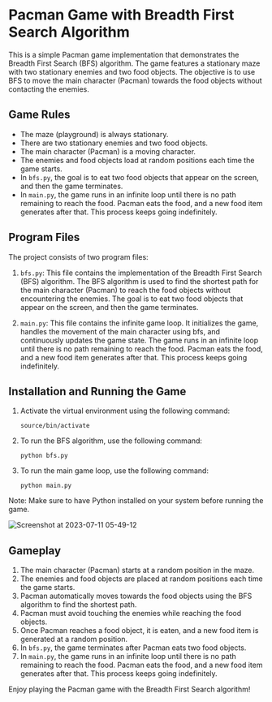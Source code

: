 # Pacman Game with Breadth First Search Algorithm

This is a simple Pacman game implementation that demonstrates the Breadth First Search (BFS) algorithm. The game features a stationary maze with two stationary enemies and two food objects. The objective is to use BFS to move the main character (Pacman) towards the food objects without contacting the enemies. 

## Game Rules

- The maze (playground) is always stationary.
- There are two stationary enemies and two food objects.
- The main character (Pacman) is a moving character.
- The enemies and food objects load at random positions each time the game starts.
- In `bfs.py`, the goal is to eat two food objects that appear on the screen, and then the game terminates.
- In `main.py`, the game runs in an infinite loop until there is no path remaining to reach the food. Pacman eats the food, and a new food item generates after that. This process keeps going indefinitely.

## Program Files

The project consists of two program files:

1. `bfs.py`: This file contains the implementation of the Breadth First Search (BFS) algorithm. The BFS algorithm is used to find the shortest path for the main character (Pacman) to reach the food objects without encountering the enemies. The goal is to eat two food objects that appear on the screen, and then the game terminates.

2. `main.py`: This file contains the infinite game loop. It initializes the game, handles the movement of the main character using bfs, and continuously updates the game state. The game runs in an infinite loop until there is no path remaining to reach the food. Pacman eats the food, and a new food item generates after that. This process keeps going indefinitely.

## Installation and Running the Game

1. Activate the virtual environment using the following command:
   ```
   source/bin/activate
   ```

2. To run the BFS algorithm, use the following command:
   ```
   python bfs.py
   ```

3. To run the main game loop, use the following command:
   ```
   python main.py
   ```

Note: Make sure to have Python installed on your system before running the game.

![Screenshot at 2023-07-11 05-49-12](https://github.com/gautam132002/bfs-pacman/assets/68372911/b941b0d0-bda4-4ca0-bcbb-4f5fdfe918c8)

## Gameplay

1. The main character (Pacman) starts at a random position in the maze.
2. The enemies and food objects are placed at random positions each time the game starts.
3. Pacman automatically moves towards the food objects using the BFS algorithm to find the shortest path.
4. Pacman must avoid touching the enemies while reaching the food objects.
5. Once Pacman reaches a food object, it is eaten, and a new food item is generated at a random position.
6. In `bfs.py`, the game terminates after Pacman eats two food objects.
7. In `main.py`, the game runs in an infinite loop until there is no path remaining to reach the food. Pacman eats the food, and a new food item generates after that. This process keeps going indefinitely.

Enjoy playing the Pacman game with the Breadth First Search algorithm!
